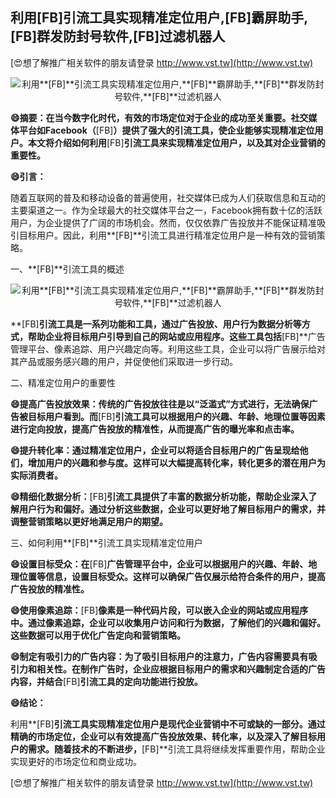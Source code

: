 ## **利用**[FB]**引流工具实现精准定位用户,**[FB]**霸屏助手,**[FB]**群发防封号软件,**[FB]**过滤机器人**

[😍想了解推广相关软件的朋友请登录 http://www.vst.tw](http://www.vst.tw)

 <center><img src="https://vst.tw/MP4/tuiguang/png/6.png" alt="利用**[FB]**引流工具实现精准定位用户,**[FB]**霸屏助手,**[FB]**群发防封号软件,**[FB]**过滤机器人"></center>

**😄摘要：在当今数字化时代，有效的市场定位对于企业的成功至关重要。社交媒体平台如Facebook（**[FB]**）提供了强大的引流工具，使企业能够实现精准定位用户。本文将介绍如何利用**[FB]**引流工具来实现精准定位用户，以及其对企业营销的重要性。**

**😄引言：**

随着互联网的普及和移动设备的普遍使用，社交媒体已成为人们获取信息和互动的主要渠道之一。作为全球最大的社交媒体平台之一，Facebook拥有数十亿的活跃用户，为企业提供了广阔的市场机会。然而，仅仅依靠广告投放并不能保证精准吸引目标用户。因此，利用**[FB]**引流工具进行精准定位用户是一种有效的营销策略。

一、**[FB]**引流工具的概述

 <center><img src="https://vst.tw/MP4/tuiguang/png/3.png" alt="利用**[FB]**引流工具实现精准定位用户,**[FB]**霸屏助手,**[FB]**群发防封号软件,**[FB]**过滤机器人"></center>

**[FB]**引流工具是一系列功能和工具，通过广告投放、用户行为数据分析等方式，帮助企业将目标用户引导到自己的网站或应用程序。这些工具包括**[FB]**广告管理平台、像素追踪、用户兴趣定向等。利用这些工具，企业可以将广告展示给对其产品或服务感兴趣的用户，并促使他们采取进一步行动。

二、精准定位用户的重要性

**😄提高广告投放效果：传统的广告投放往往是以“泛滥式”方式进行，无法确保广告被目标用户看到。而**[FB]**引流工具可以根据用户的兴趣、年龄、地理位置等因素进行定向投放，提高广告投放的精准性，从而提高广告的曝光率和点击率。**

**😄提升转化率：通过精准定位用户，企业可以将适合目标用户的广告呈现给他们，增加用户的兴趣和参与度。这样可以大幅提高转化率，转化更多的潜在用户为实际消费者。**

**😄精细化数据分析：**[FB]**引流工具提供了丰富的数据分析功能，帮助企业深入了解用户行为和偏好。通过分析这些数据，企业可以更好地了解目标用户的需求，并调整营销策略以更好地满足用户的期望。**

三、如何利用**[FB]**引流工具实现精准定位用户

**😄设置目标受众：在**[FB]**广告管理平台中，企业可以根据用户的兴趣、年龄、地理位置等信息，设置目标受众。这样可以确保广告仅展示给符合条件的用户，提高广告投放的精准性。**

**😄使用像素追踪：**[FB]**像素是一种代码片段，可以嵌入企业的网站或应用程序中。通过像素追踪，企业可以收集用户访问和行为数据，了解他们的兴趣和偏好。这些数据可以用于优化广告定向和营销策略。**

**😄制定有吸引力的广告内容：为了吸引目标用户的注意力，广告内容需要具有吸引力和相关性。在制作广告时，企业应根据目标用户的需求和兴趣制定合适的广告内容，并结合**[FB]**引流工具的定向功能进行投放。**

**😄结论：**

利用**[FB]**引流工具实现精准定位用户是现代企业营销中不可或缺的一部分。通过精确的市场定位，企业可以有效提高广告投放效果、转化率，以及深入了解目标用户的需求。随着技术的不断进步，**[FB]**引流工具将继续发挥重要作用，帮助企业实现更好的市场定位和商业成功。

[😍想了解推广相关软件的朋友请登录 http://www.vst.tw](http://www.vst.tw)



